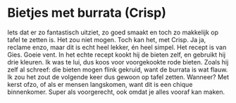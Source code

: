 # Bietjes met burrata (Crisp)
Iets dat er zo fantastisch uitziet, zo goed smaakt en toch zo makkelijk op tafel te zetten is. Het zou niet mogen. Toch kan het, met Crisp. Ja ja, reclame enzo, maar dit is echt heel lekker, én heel simpel. Het recept is van Gies. Goeie vent. 
In het echte recept kookt hij de bieten zelf, en gebruikt hij drie kleuren. Ik was te lui, dus koos voor voorgekookte rode bieten. Zoals hij zelf al schreef: die bieten mogen flink gekruid, want de burrata is wat flauw. Ik zou het zout de volgende keer dus gewoon op tafel zetten.
Wanneer? Met kerst ofzo, of als er mensen langskomen, want dit is een chique binnenkomer. Super als voorgerecht, ook omdat je alles vooraf kan maken.